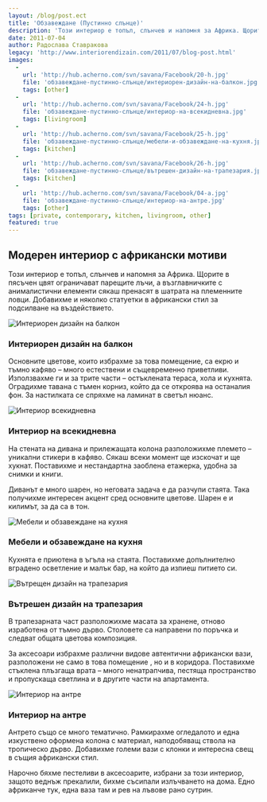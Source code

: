 ```yaml
---
layout: /blog/post.ect
title: 'Обзавеждане (Пустинно слънце)'
description: 'Този интериор е топъл, слънчев и напомня за Африка. Щорите в пясъчен цвят ограничават парещите лъчи, а възглавничките с анималистични елементи сякаш пренасят в шатрата на племенните ловци. Добавихме и няколко статуетки в африкански стил за подсилване на въздействието.'
date: 2011-07-04
author: Радослава Ставракова
legacy: 'http://www.interiorendizain.com/2011/07/blog-post.html'
images:
  -
    url: 'http://hub.acherno.com/svn/savana/Facebook/20-h.jpg'
    file: 'обзавеждане-пустинно-слънце/интериорен-дизайн-на-балкон.jpg'
    tags: [other]
  -
    url: 'http://hub.acherno.com/svn/savana/Facebook/24-h.jpg'
    file: 'обзавеждане-пустинно-слънце/интериор-на-всекидневна.jpg'
    tags: [livingroom]
  -
    url: 'http://hub.acherno.com/svn/savana/Facebook/25-h.jpg'
    file: 'обзавеждане-пустинно-слънце/мебели-и-обзавеждане-на-кухня.jpg'
    tags: [kitchen]
  -
    url: 'http://hub.acherno.com/svn/savana/Facebook/26-h.jpg'
    file: 'обзавеждане-пустинно-слънце/вътрешен-дизайн-на-трапезария.jpg'
    tags: [kitchen]
  -
    url: 'http://hub.acherno.com/svn/savana/Facebook/04-a.jpg'
    file: 'обзавеждане-пустинно-слънце/интериор-на-антре.jpg'
    tags: [other]
tags: [private, contemporary, kitchen, livingroom, other]
featured: true
---
```

## **Модерен интериор** с африкански мотиви
Този интериор е топъл, слънчев и напомня за Африка. Щорите в пясъчен цвят ограничават парещите лъчи, а възглавничките с анималистични елементи сякаш пренасят в шатрата на племенните ловци. Добавихме и няколко статуетки в африкански стил за подсилване на въздействието.

![Интериорен дизайн на балкон](обзавеждане-пустинно-слънце/интериорен-дизайн-на-балкон.jpg)
### Интериорен дизайн на **балкон**

Основните цветове, които избрахме за това помещение, са екрю и тъмно кафяво – много естествени и същевременно приветливи. Използвахме ги и за трите части – остъклената тераса, хола и кухнята. Оградихме тавана с тъмен корниз, който да се откроява на останалия фон. За настилката се спряхме на ламинат в светъл нюанс.

![Интериор всекидневна](обзавеждане-пустинно-слънце/интериор-на-всекидневна.jpg)
### Интериор на **всекидневна**

На стената на дивана и прилежащата колона разположихме племето – уникални стикери в кафяво. Сякаш всеки момент ще изскочат и ще хукнат. Поставихме и нестандартна заоблена етажерка, удобна за снимки и книги.

Диванът е много шарен, но неговата задача е да разчупи стаята. Така получихме интересен акцент сред основните цветове. Шарен е и килимът, за да са в тон.

![Мебели и обзавеждане на кухня](обзавеждане-пустинно-слънце/мебели-и-обзавеждане-на-кухня.jpg)
### Мебели и обзавеждане на **кухня**

Кухнята е приютена в ъгъла на стаята. Поставихме допълнително вградено осветление и малък бар, на който да изпиеш питието си.

![Вътрещен дизайн на трапезария](обзавеждане-пустинно-слънце/вътрешен-дизайн-на-трапезария.jpg)
### Вътрешен дизайн на **трапезария**

В трапезарната част разположихме масата за хранене, отново изработена от тъмно дърво. Столовете са направени по поръчка и следват общата цветова композиция.

За аксесоари избрахме различни видове автентични африкански вази, разположени не само в това помещение , но и в коридора. Поставихме стъклена плъзгаща врата – много ненатрапчива, пестяща пространство и пропускаща светлина и в другите части на апартамента.

![Интериор на антре](обзавеждане-пустинно-слънце/интериор-на-антре.jpg)
### Интериор на **антре**

Антрето също се много тематично. Рамкирахме огледалото и една изкуствено оформена колона с материал, наподобяващ ствола на тропическо дърво. Добавихме големи вази с клонки и интересна свещ в същия африкански стил.

Нарочно бяхме пестеливи в аксесоарите, избрани за този интериор, защото веднъж прекалили, бихме съсипали излъчването на дома. Едно африканче тук, една ваза там и рев на лъвове рано сутрин.